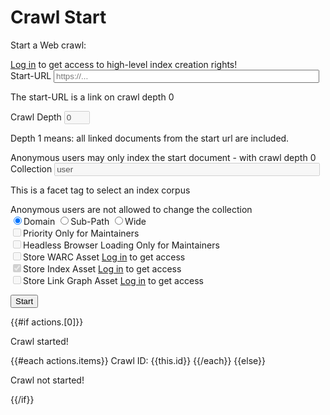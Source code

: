 # Crawl Start


Start a Web crawl:

<div id="loginhint" class="alert alert-warning" role="alert">
  <a href="#" class="alert-link"><a href="/login/">Log in</a> to get access to high-level index creation rights!</a>
</div>

<form action=".">

<div class="form-group">
    <label for="crawlingURL">Start-URL</label>
    <input class="form-control" name="crawlingURL" id="crawlingURL" type="text" size="50" maxlength="256" value="" placeholder="https://..."/>
    <p class="help-block">The start-URL is a link on crawl depth 0</p>
</div>

<div class="form-group">
    <label for="crawlingDepth">Crawl Depth</label>
    <input class="form-control" name="crawlingDepth" id="crawlingDepth" type="text" size="2" maxlength="2" value="0" disabled/>
    <p class="help-block">Depth 1 means: all linked documents from the start url are included.</p>
    </label>
    <span class="badge" id="crawlingDepth_badge"><span class="glyphicon glyphicon-upload"></span> Anonymous users may only index the start document - with crawl depth 0</span>
</div>

<div class="form-group">
    <label for="collection">Collection</label>
    <input class="form-control" name="collection" id="collection" type="text" size="50" maxlength="256" value="user" disabled/>
    <p class="help-block">This is a facet tag to select an index corpus</p>
    <span class="badge" id="collection_badge"><span class="glyphicon glyphicon-upload"></span> Anonymous users are not allowed to change the collection</span>
</div>

<div class="radiobox">
<input type="radio" id="range" name="range" value="domain" checked><label for="domain">Domain</label>
<input type="radio" id="range" name="range" value="subpath"><label for="subpath">Sub-Path</label>
<input type="radio" id="range" name="range" value="wide"><label for="wide">Wide</label>
</div>

<div class="checkbox">
  <label><input type="checkbox" name="priority" id="priority_input" disabled>Priority</label>
  <span class="badge" id="priority_badge"><span class="glyphicon glyphicon-lock"></span> Only for Maintainers</span>
</div>

<div class="checkbox">
  <label><input type="checkbox" name="loaderHeadless" id="loaderHeadless_input" disabled>Headless Browser Loading</label>
  <span class="badge" id="loaderHeadless_badge"><span class="glyphicon glyphicon-lock"></span> Only for Maintainers</span>
</div>

<div class="checkbox">
  <label><input type="checkbox" name="archiveWARC" id="archiveWARC_input" disabled>Store WARC Asset</label>
  <span class="badge" id="archiveWARC_badge"><span class="glyphicon glyphicon-lock"></span> <a href="/login/">Log in</a> to get access</span>
</div>

<div class="checkbox">
  <label><input type="checkbox" name="archiveIndex" id="archiveIndex_input" checked="true" disabled>Store Index Asset</label>
  <span class="badge" id="archiveIndex_badge"><span class="glyphicon glyphicon-lock"></span> <a href="/login/">Log in</a> to get access</span>
</div>

<div class="checkbox">
  <label><input type="checkbox" name="archiveGraph" id="archiveGraph_input" disabled>Store Link Graph Asset</label>
  <span class="badge" id="archiveGraph_badge"><span class="glyphicon glyphicon-lock"></span> <a href="/login/">Log in</a> to get access</span>
</div>

<button type="submit" name="crawlingstart" value="Start New Crawl" class="btn btn-primary"/>Start</button>
</form>


<script>
grade_level={{grade_level}};

// L00_Everyone
// L01_Anonymous

// L02_Authenticated
if (grade_level == 2) {
    document.getElementById("loginhint").classList.remove("alert-warning");
    document.getElementById("loginhint").classList.add("alert-success");
    document.getElementById("loginhint").textContent = "You are an authenticated, free-service grade user";
    document.getElementById("crawlingDepth").disabled = false;
    document.getElementById("crawlingDepth").value = 1;
    document.getElementById("crawlingDepth_badge").textContent = "";
    document.getElementById("archiveIndex_input").disabled = false;
    document.getElementById("archiveIndex_badge").textContent = "";
}

// L03_Primary
// L04_Level_One
// L05_Level_Five
// L06_Level_Twentyfive
// L07_Level_Fifty
// L08_Level_Twohundred


// L09_Maintainer
if (grade_level == 9) {
    document.getElementById("loginhint").classList.remove("alert-warning");
    document.getElementById("loginhint").classList.add("alert-success");
    document.getElementById("loginhint").textContent = "You have full rights for all options!";
    document.getElementById("crawlingDepth").disabled = false;
    document.getElementById("crawlingDepth").value = 3;
    document.getElementById("crawlingDepth_badge").textContent = "";
    document.getElementById("collection").disabled = false;
    document.getElementById("collection_badge").textContent = "";
    document.getElementById("priority_input").disabled = false;
    document.getElementById("priority_badge").textContent = "";
    document.getElementById("loaderHeadless_input").disabled = false;
    document.getElementById("loaderHeadless_badge").textContent = "";
    document.getElementById("archiveWARC_input").disabled = false;
    document.getElementById("archiveWARC_badge").textContent = "";
    document.getElementById("archiveIndex_input").disabled = false;
    document.getElementById("archiveIndex_badge").textContent = "";
    document.getElementById("archiveGraph_input").disabled = false;
    document.getElementById("archiveGraph_badge").textContent = "";
}
</script>

{{#if actions.[0]}}
  <p>Crawl started!</p>
  {{#each actions.items}}
    Crawl ID: {{this.id}}
  {{/each}}
{{else}}
 <p>Crawl not started!</p>
{{/if}}
